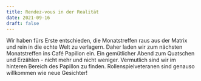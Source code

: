```yaml
---
title: Rendez-vous in der Realität
date: 2021-09-16
draft: false
---
```

Wir haben fürs Erste entschieden, die Monatstreffen raus aus der Matrix und rein in die echte Welt zu verlagern. Daher 
laden wir zum nächsten Monatstreffen ins Café Papillon ein. Ein gemütlicher Abend zum Quatschen und Erzählen - nicht 
mehr und nicht weniger. Vermutlich sind wir im hinteren Bereich des Papillon zu finden. Rollenspielveteranen sind 
genauso willkommen wie neue Gesichter!

